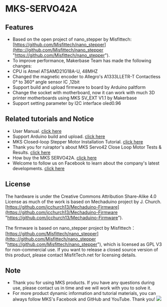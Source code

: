 # MKS-SERVO42A
## Features
- Based on the open project of nano_stepper by Misfittech:[https://github.com/Misfittech/nano_stepper](http:://github.com/Misfittech/nano_stepper "https://github.com/Misfittech/nano_stepper").
- To improve performance, Makerbase Team has made the following changes:
- CPU is Atmel ATSAMD21G18A-U, 48MHZ
- Changed the magnetic encoder to Allegro's A1333LLETR-T Contactless 0° to 360° angle sensor IC ,12bit
- Support build and upload firmware to board by Arduino paltform
- Change the socket with motherboard, now it can work with much 3D printer motherboards using MKS SV_EXT V1.1 by Makerbase
- Support setting parameter by I2C interface oled0.96

## Related tutorials and Notice
- User Manual. [click here](https://github.com/makerbase-mks/MKS-SERVO42A/wiki/MKS-SERVO42A-User-Manual)
- Support Arduino build and upload. [click here](https://github.com/makerbase-mks/MKS-SERVO42A/wiki/MKS-SERVO42A--firmware-build-and-upload-tutorial)
- MKS Closed-loop Stepper Motor Installation Tutorial. [click here](https://www.youtube.com/watch?v=mQyXR3hITy0)
- Thank you for ruiraptor's about MKS Servo42 Close Loop Motor Tests & Results. [click here](https://www.youtube.com/watch?v=R1TghZmE6Gs)
- How buy the MKS SERVO42A. [click here](https://www.aliexpress.com/item/32917408111.html?spm=2114.12010612.8148356.3.ea781b96kMAQsQ)
- Welcome to follow us on Facebook to learn about the company's latest developments. [click here](https://www.facebook.com/Makerbase.mks/)

## License
The hardware is under the Creative Commons Attribution Share-Alike 4.0 License as much of the work is based on Mechaduino project by J. Church.
 [https://github.com/jcchurch13/Mechaduino-Firmware](https://github.com/jcchurch13/Mechaduino-Firmware "https://github.com/jcchurch13/Mechaduino-Firmware"). 

The firmware is based on nano_stepper project by Misfittech：[https://github.com/Misfittech/nano_stepper](http:://github.com/Misfittech/nano_stepper "https://github.com/Misfittech/nano_stepper"), which is licensed as GPL V3 for non-commercial use. If you want to release a closed source version of this product, please contact MisfitTech.net for licensing details.
  
## Note
- Thank you for using MKS products. If you have any questions during use, please contact us in time and we will work with you to solve it.
- For more product dynamic information and tutorial materials, you can always follow MKS's Facebook and GitHub and YouTube. Thank you!
![](https://github.com/makerbase-mks/MKS-Robin-Nano/blob/master/hardware/Image/MKS_FGA.png)
